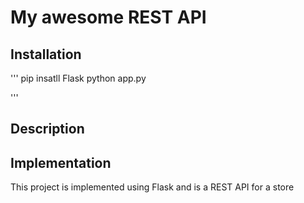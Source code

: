 # My awesome REST API

## Installation

'''
pip insatll Flask
python app.py

'''

## Description

## Implementation
This project is implemented using Flask and is a REST API for a store
